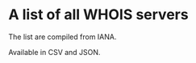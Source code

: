 <h1>A list of all WHOIS servers</h1>

<p>The list are compiled from IANA.</p>

<p>Available in CSV and JSON.</p>

